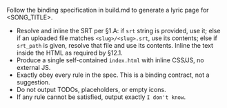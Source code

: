 Follow the binding specification in build.md to generate a lyric page for <SONG_TITLE>. 

- Resolve and inline the SRT per §1.A: if `srt` string is provided, use it; else if an uploaded file matches `<slug>/<slug>.srt`, use its contents; else if `srt_path` is given, resolve that file and use its contents. Inline the text inside the HTML as required by §12.1. 
- Produce a single self-contained `index.html` with inline CSS/JS, no external JS.
- Exactly obey every rule in the spec. This is a binding contract, not a suggestion. 
- Do not output TODOs, placeholders, or empty icons. 
- If any rule cannot be satisfied, output exactly `I don't know`.